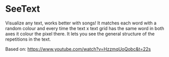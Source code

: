 # SeeText
Visualize any text, works better with songs! 
It matches each word with a random colour and every time the text x text grid has the same word in both axes it colour the pixel there.
It lets you see the general structure of the repetitions in the text.

Based on: https://www.youtube.com/watch?v=HzzmqUoQobc&t=22s
